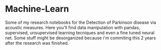 # Machine-Learn
Some of my research notebooks for the Detection of Parkinson disease via acoustic measures. Here you'll find data manipulation with pandas, supervised, unsupervised learning tecniques
and even a fine tuned neural net. Some stuff might be desorganized because i'm commiting this 2 years after the research was finished.
